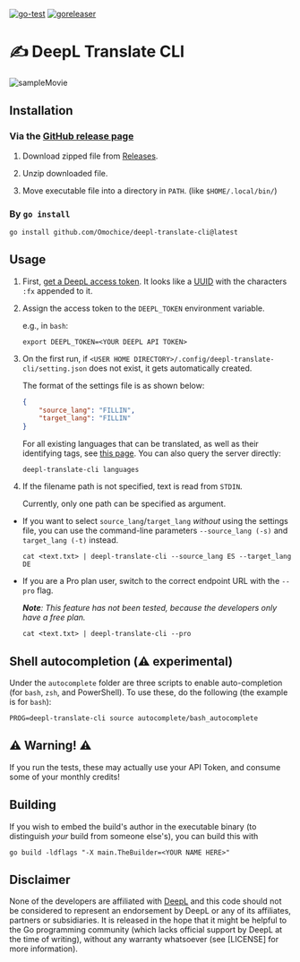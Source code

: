 [![go-test](https://github.com/Omochice/deepl-translate-cli/actions/workflows/ci.yml/badge.svg?branch=main)](https://github.com/Omochice/deepl-translate-cli/actions/workflows/ci.yml)
[![goreleaser](https://github.com/Omochice/deepl-translate-cli/actions/workflows/autorelease.yml/badge.svg)](https://github.com/Omochice/deepl-translate-cli/actions/workflows/autorelease.yml)

# ✍️ DeepL Translate CLI

![sampleMovie](https://i.gyazo.com/09a4801d44e85980f83666dceda0166e.gif)

## Installation

### Via the [GitHub release page](https://github.com/Omochice/deepl-translate-cli/releases)

1. Download zipped file from [Releases](https://github.com/Omochice/deepl-translate-cli/releases).

2. Unzip downloaded file.

3. Move executable file into a directory in `PATH`. (like `$HOME/.local/bin/`)

### By `go install`

```console
go install github.com/Omochice/deepl-translate-cli@latest
```

## Usage

1. First, [get a DeepL access token](https://www.deepl.com/docs-api). It looks like a [UUID](https://en.wikipedia.org/wiki/Universally_unique_identifier) with the characters `:fx` appended to it.

2. Assign the access token to the `DEEPL_TOKEN` environment variable.

    e.g., in `bash`:

    ```console
    export DEEPL_TOKEN=<YOUR DEEPL API TOKEN>
    ```

3. On the first run, if `<USER HOME DIRECTORY>/.config/deepl-translate-cli/setting.json` does not exist, it gets automatically created.

    The format of the settings file is as shown below:

    ```json
    {
    	"source_lang": "FILLIN",
    	"target_lang": "FILLIN"
    }
    ```

    For all existing languages that can be translated, as well as their identifying tags, see [this page](https://www.deepl.com/docs-api/translating-text/request/). You can also query the server directly:
	
	```console
	deepl-translate-cli languages
	
	```

4. If the filename path is not specified, text is read from `STDIN`.

    Currently, only one path can be specified as argument.

-   If you want to select `source_lang`/`target_lang` _without_ using the settings file, you can use the command-line parameters `--source_lang (-s)` and `target_lang (-t)` instead.

    ```console
    cat <text.txt> | deepl-translate-cli --source_lang ES --target_lang DE
    ```

-   If you are a Pro plan user, switch to the correct endpoint URL with the `--pro` flag.

    _**Note**: This feature has not been tested, because the developers only have a free plan._

    ```console
    cat <text.txt> | deepl-translate-cli --pro

    ```

## Shell autocompletion (⚠️ experimental)

Under the `autocomplete` folder are three scripts to enable auto-completion (for `bash`, `zsh`, and PowerShell). To use these, do the following (the example is for `bash`):

```console
PROG=deepl-translate-cli source autocomplete/bash_autocomplete
```

## ⚠️ Warning! ⚠️

If you run the tests, these may actually use your API Token, and consume some of your monthly credits!

## Building

If you wish to embed the build's author in the executable binary (to distinguish _your_ build from someone else's), you can build this with

```console
go build -ldflags "-X main.TheBuilder=<YOUR NAME HERE>"
```

## Disclaimer

None of the developers are affiliated with [DeepL](https://www.deepl.com/) and this code should not be considered to represent an endorsement by DeepL or any of its affiliates, partners or subsidiaries. It is released in the hope that it might be helpful to the Go programming community (which lacks official support by DeepL at the time of writing), without any warranty whatsoever (see [LICENSE] for more information).
